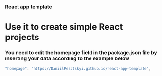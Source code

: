 ### React app template

# Use it to create simple React projects

### You need to edit the homepage field in the package.json file by inserting your data according to the example below

```javascript
"homepage": "https://DaniilPesotskyi.github.io/react-app-template",
```
